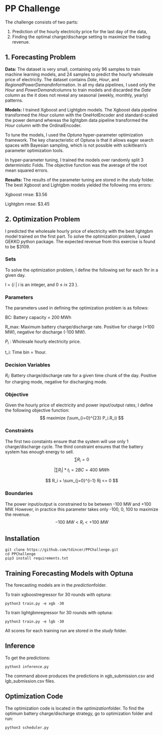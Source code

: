 # PP Challenge

The challenge consists of two parts:

1) Prediction of the hourly electricity price for the last day of the data,
2) Finding the optimal charge/discharge setting to maximize the trading revenue.



## 1. Forecasting Problem

**Data:** The dataset is very small, containing only 96 samples to train machine learning models, and 24 samples to predict the hourly wholesale price of electricity. The dataset contains $Date$​, $Hour$​, and $Regional Power Demand$​ information. In all my data pipelines, I used only the $Hour$​ and $Power Demand$​​ columns to train models and discarded the $Date$​​​​ column as the it does not reveal any seasonal (weekly, monthly, yearly) patterns.

**Models:** I trained Xgboost and Lightgbm models. The Xgboost data pipeline transformed the $Hour$ column with the OneHotEncoder and standard-scaled the power demand whereas the lightgbm data pipeline transformed the $Hour$ column with the OrdinalEncoder.

To tune the models, I used the $Optuna$ hyper-parameter optimization framework. The key characteristic of Optuna is that it allows eager search spaces with Bayesian sampling, which is not possible with scikitlearn’s parameter optimization tools.

In hyper-parameter tuning, I trained the models over randomly split 3 deterministic Folds. The objective function was the average of the root mean squared errors.

**Results:** The results of the parameter tuning are stored in the $study$ folder. The best Xgboost and Lightgbm models yielded the following rms errors:

Xgboost rmse: \$3.56

Lightgbm rmse: \$3.45



## 2. Optimization Problem

I predicted the wholesale hourly price of electricity with the best lightgbm model trained on the first part. To solve the optimization problem, I used GEKKO python package. The expected revenue from this exercise is found to be \$3109.



### Sets

To solve the optimization problem, I define the following set for each 1hr in a given day.

I = {$i$​ | $i$​ is an integer, and 0 $\leq$ $i$​ $\leq$ 23 }.



### Parameters

The parameters used in defining the optimization problem is as follows:

BC: Battery capacity = 200 MWh 

R_max: Maximum battery charge/discharge rate. Positive for charge (+100 MW), negative for discharge (-100 MW).

$P_i$​​​ : Wholesale hourly electricity price.

t_i: Time bin = 1hour.



### Decision Variables

$R_i$: Battery charge/discharge rate for a given time chunk of the day. Positive for charging mode, negative for discharging mode. 



### Objective

Given the hourly price of electricity and power input/output rates, I define the following objective function:
$$
maximize (\sum_{i=0}^{23} P_i.R_i)
$$

### Constraints

The first two constaints ensure that the system will use only 1 charge/discharge cycle. The third constraint ensures that the battery system has enough energy to sell. 
$$
\sum R_i = 0
$$

$$
|\sum R_i| * t_i = 2 BC = 400 ~MWh
$$

$$
R_i + \sum_{j=0}^{i-1} Rj <= 0
$$

### Boundaries

The power input/output is constrained to be between -100 MW and +100 MW. However, in practice this parameter takes only -100, 0, 100 to maximize the revenue.
$$
-100 ~MW < R_i < +100 ~MW
$$


## Installation

```shell
git clone https://github.com/tdincer/PPChallenge.git
cd PPChallenge
pip3 install requirements.txt
```



## Training Forecasting Models with Optuna

The forecasting models are in the $prediction$​ folder.

To train xgboostregressor for 30 rounds with optuna:

```shell
python3 train.py -e xgb -30
```

To train lightgbmregressor for 30 rounds with optuna:

```shell
python3 train.py -e lgb -30
```

All scores for each training run are stored in the $study$ folder.



## Inference

To get the predictions:

```shell
python3 inference.py
```

The command above produces the predictions in xgb_submission.csv and lgb_submission.csv files.



## Optimization Code

The optimization code is located in the $optimization$​​ folder. To find the optimum battery charge/discharge strategy, go to optimization folder and run:

```
python3 scheduler.py
```




